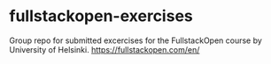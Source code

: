 # fullstackopen-exercises
Group repo for submitted excercises for the FullstackOpen course by University of Helsinki. https://fullstackopen.com/en/
